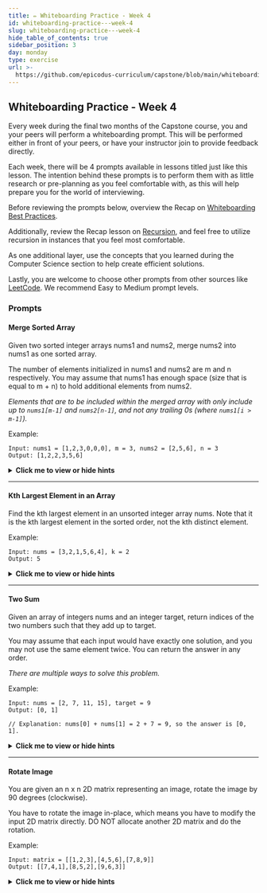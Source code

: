 ```yaml
---
title: ✏️ Whiteboarding Practice - Week 4
id: whiteboarding-practice---week-4
slug: whiteboarding-practice---week-4
hide_table_of_contents: true
sidebar_position: 3
day: monday
type: exercise
url: >-
  https://github.com/epicodus-curriculum/capstone/blob/main/whiteboarding_prompt_4.md
---
```


## Whiteboarding Practice - Week 4

Every week during the final two months of the Capstone course, you and your peers will perform a whiteboarding prompt. This will be performed either in front of your peers, or have your instructor join to provide feedback directly. 

Each week, there will be 4 prompts available in lessons titled just like this lesson. The intention behind these prompts is to perform them with as little research or pre-planning as you feel comfortable with, as this will help prepare you for the world of interviewing.

Before reviewing the prompts below, overview the Recap on [Whiteboarding Best Practices](https://full-time.learnhowtoprogram.com/capstone/capstone-week-3/recap-whiteboarding-best-practices). 

Additionally, review the Recap lesson on [Recursion](https://full-time.learnhowtoprogram.com/capstone/capstone-week-3/recap-recursion), and feel free to utilize recursion in instances that you feel most comfortable. 

As one additional layer, use the concepts that you learned during the Computer Science section to help create efficient solutions.

Lastly, you are welcome to choose other prompts from other sources like [LeetCode](https://leetcode.com/). We recommend Easy to Medium prompt levels. 

### Prompts

#### Merge Sorted Array

Given two sorted integer arrays nums1 and nums2, merge nums2 into nums1 as one sorted array.

The number of elements initialized in nums1 and nums2 are m and n respectively. You may assume that nums1 has enough space (size that is equal to m + n) to hold additional elements from nums2.

*Elements that are to be included within the merged array with only include up to `nums1[m-1]` and `nums2[n-1]`, and not any trailing 0s (where `nums1[i > m-1]`).*


Example:

```
Input: nums1 = [1,2,3,0,0,0], m = 3, nums2 = [2,5,6], n = 3
Output: [1,2,2,3,5,6]
```

<details><summary><i class="glyphicon glyphicon-chevron-right"></i><strong>Click me to view or hide hints</strong><i class="glyphicon glyphicon-chevron-left"></i></summary>
<p>Hint 1: You can start from the end of both arrays and merge them into the end of `nums1`.</p>
<p>Hint 2: Initialize three pointers: one for the end of `nums1` (using `m`), one for the end of `nums2` (using `n`), and one for the end of the merged array (`array1.length-1`).</p>
<p>Hint 3: Compare elements from `nums1` and `nums2` from their respective ends and merge them into `nums1` from the end.</p>
<p>Hint 4: Continue this process until you've merged all elements from `nums2` into `nums1`.</p>
<p>Hint 5: You will compare elements within each array at their respective pointers, and depending on which item is larger, you will place the larger element at the current third pointer, then decrement the third pointer as well as decrement the pointer that found the larger of the two elements, and compare again.</p>
</details>

---


#### Kth Largest Element in an Array

Find the kth largest element in an unsorted integer array nums. Note that it is the kth largest element in the sorted order, not the kth distinct element.

Example:
```
Input: nums = [3,2,1,5,6,4], k = 2
Output: 5
```

<details><summary><i class="glyphicon glyphicon-chevron-right"></i><strong>Click me to view or hide hints</strong><i class="glyphicon glyphicon-chevron-left"></i></summary>
<p>Hint 1: You can solve this problem using a priority queue (min-heap).</p>
<p>Hint 2: Initialize a min-heap and add elements from `nums` to it.</p>
<p>Hint 3: If the size of the heap exceeds k, remove the smallest element (the root).</p>
<p>Hint 4: After adding all elements, the root of the heap will be the kth largest element.</p>
<p>You could alternatively solve this by sorting the array, and returning the element by calculating the index of its position using `k`, but there are some things to consider:</p>
<p>Min-Heap Approach:</p>
<ul>
<li>Time Complexity: Building a min-heap from an unsorted array has a time complexity of O(n), where n is the number of elements in the array. Extracting the minimum element k times from the heap has a time complexity of O(klogn). Overall, the time complexity is O(n + klogn).</li>
<li>Space Complexity: The space complexity is O(n) to store the min-heap.
</li>
</ul>

<p>Sorting Approach:</p>
<ul>
<li>Time Complexity: Sorting the array using an efficient sorting algorithm like quicksort or mergesort typically has a time complexity of O(nlogn). Accessing the kth largest element after sorting the array has a time complexity of O(1).</li>
<li>Space Complexity: The space complexity depends on the sorting algorithm used. Quicksort and mergesort typically have O(logn) space complexity for recursion.</li>
</ul>

<p>Which Approach to Choose:</p>
<ul>
<li>Size of the Array: If the size of the array is relatively small, sorting the entire array may be more efficient than building a heap.</li>
<li>Value of k: If k is much smaller than the size of the array, extracting the minimum element k times from a min-heap may be more efficient than sorting the entire array.</li>
<li>
Memory Constraints: If memory usage is a concern and you don't want to modify the original array, sorting may require extra memory for a copy of the array, while the min-heap approach operates in-place.</li>
</ul>

</details>

---

#### Two Sum

Given an array of integers nums and an integer target, return indices of the two numbers such that they add up to target.

You may assume that each input would have exactly one solution, and you may not use the same element twice. You can return the answer in any order.

*There are multiple ways to solve this problem.*

Example:

```
Input: nums = [2, 7, 11, 15], target = 9
Output: [0, 1]

// Explanation: nums[0] + nums[1] = 2 + 7 = 9, so the answer is [0, 1].
```


<details><summary><i class="glyphicon glyphicon-chevron-right"></i><strong>Click me to view or hide hints</strong><i class="glyphicon glyphicon-chevron-left"></i></summary>
<p>Hint 1: You can use a hash table to store the indices of elements as you traverse the array.</p>
<p>Hint 2: Iterate through the array and for each element, check if `target - nums[i]` exists in the hash table.</p>
<p>Hint 3: If it does, return the current index and the index of `target - nums[i]`.</p>
<p>Hint 4: If it doesn't, add the current element's index to the hash table.</p>
</details>


---

#### Rotate Image

You are given an n x n 2D matrix representing an image, rotate the image by 90 degrees (clockwise).

You have to rotate the image in-place, which means you have to modify the input 2D matrix directly. DO NOT allocate another 2D matrix and do the rotation.

Example:

```
Input: matrix = [[1,2,3],[4,5,6],[7,8,9]]
Output: [[7,4,1],[8,5,2],[9,6,3]]
```

<details><summary><i class="glyphicon glyphicon-chevron-right"></i><strong>Click me to view or hide hints</strong><i class="glyphicon glyphicon-chevron-left"></i></summary>
<p>Futher explanation:</p>
<p>Given an n x n 2D matrix representing an image, the task is to rotate the image by 90 degrees clockwise. This operation should be done in-place, meaning that the original matrix should be modified directly.</p>
<p>Hint 1: You can rotate the image layer by layer.</p>
<p>Hint 2: Iterate through each layer of the matrix, starting from the outermost layer.</p>
<p>Hint 3: For each layer, iterate through the elements and perform a four-way swap to rotate them.</p>
<p>Hint 4: Repeat the process for each layer until all layers are rotated.</p>
<p>Approach:</p>
<p>The hints provided suggest a layer-by-layer rotation approach. We start by rotating the outermost layer of the matrix and then move towards the inner layers. For each layer, we perform a four-way swap to rotate the elements.</p>
<ol>
<li>We start by defining a function rotate that takes the 2D matrix matrix as input.</li>
<li>We find the size of the matrix n (since it's an n x n matrix).</li>
<li>We iterate through each layer of the matrix using a for loop. The number of layers is half of the matrix's size.</li>
<li>For each layer, we determine the indices of the first and last elements of that layer.</li>
<li>Within the layer, we iterate through each element using another for loop.</li>
<li>We calculate the offset of the current element within the layer.</li>
<li>We perform a four-way swap to rotate the elements. We store the value of the top element, then swap elements clockwise within the layer.</li>
<li>After completing the rotation for all layers, the original matrix is now rotated by 90 degrees clockwise.</li>
</ol>

<p>Here is an example implemenation</p>

```javascript
function rotate(matrix) {
    const n = matrix.length;

    // Iterate through each layer of the matrix
    for (let layer = 0; layer < Math.floor(n / 2); layer++) {
        const first = layer;
        const last = n - 1 - layer;

        // Iterate through each element in the current layer
        for (let i = first; i < last; i++) {
            const offset = i - first;
            const top = matrix[first][i];
            
            // Perform four-way swap to rotate the elements
            matrix[first][i] = matrix[last - offset][first];
            matrix[last - offset][first] = matrix[last][last - offset];
            matrix[last][last - offset] = matrix[i][last];
            matrix[i][last] = top;
        }
    }
}
```

</details>